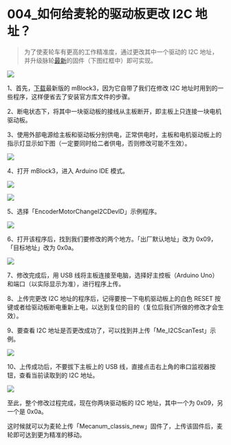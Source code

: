 # 004\_如何给麦轮的驱动板更改 I2C 地址？

> 为了使麦轮车有更高的工作精准度，通过更改其中一个驱动的 I2C 地址，并升级脉轮[最新](https://github.com/Makeblock-official/Mecanum-Wheel-Robot-Kit)的固件（下图红框中）即可实现。

![](../.gitbook/assets/mai-lun-che-xin-gu-jian.png)

1、首先，[下载](http://www.mblock.cc/zh-home/software/?noredirect=zh-CN)最新版的 mBlock3，因为它自带了我们在修改 I2C 地址时用到的一些程序，这样便省去了安装官方库文件的步骤。

2、断电状态下，将其中一块驱动板的接线从主板断开，即主板上只连接一块电机驱动板。

3、使用外部电源给主板和驱动板分别供电，正常供电时，主板和电机驱动板上的指示灯显示如下图（一定要同时给二者供电，否则修改可能不生效）。

![](../.gitbook/assets/mai-lun-che-geng-gai-i2c-di-zhi.jpg)

4、打开 mBlock3，进入 Arduino IDE 模式。

![](../.gitbook/assets/jin-ru-arduino-mo-shi-1.bmp)

![](../.gitbook/assets/jin-ru-arduino-mo-shi-2.bmp)

5、选择「EncoderMotorChangeI2CDevID」示例程序。

![](../.gitbook/assets/mai-lun-che-geng-gai-i2c-di-zhi-1.png)

6、打开该程序后，找到我们要修改的两个地方。「出厂默认地址」改为 0x09，「目标地址」改为 0x0a。

![](../.gitbook/assets/mai-lun-che-geng-gai-i2c-di-zhi.png)

7、修改完成后，用 USB 线将主板连接至电脑，选择好主控板（Arduino Uno）和端口（以实际显示为准），进行程序上传。

8、上传完更改 I2C 地址的程序后，记得要按一下电机驱动板上的白色 RESET 按键或者给驱动板断电重新上电，以达到复位的目的（复位后我们所做的修改才会生效）。

9、要查看 I2C 地址是否更改成功了，可以找到并上传「Me\_I2CScanTest」示例。

![](../.gitbook/assets/mai-lun-che-geng-gai-i2c-di-zhi-4.png)

10、上传成功后，不要拔下主板上的 USB 线，直接点击右上角的串口监视器按钮，查看当前读取到的 I2C 地址。

![](../.gitbook/assets/mai-lun-che-geng-gai-i2c-di-zhi-5%20%281%29.png)

至此，整个修改过程完成，现在你两块驱动板的 I2C 地址，其中一个为 0x09，另一个是 0x0a。

这时候就可以为麦轮上传「Mecanum\_classis\_new」固件了，上传该固件后，麦轮即可达到更为精准的移动。

